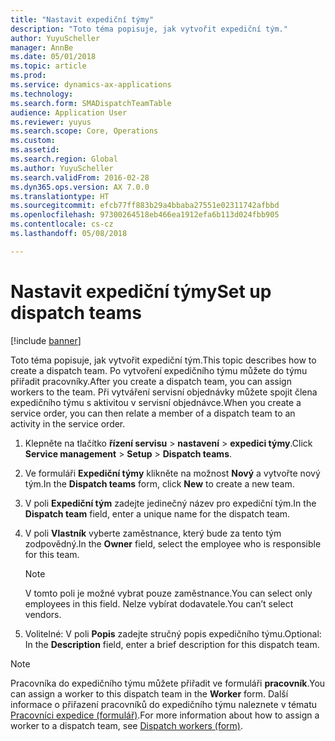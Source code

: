 ```yaml
---
title: "Nastavit expediční týmy"
description: "Toto téma popisuje, jak vytvořit expediční tým."
author: YuyuScheller
manager: AnnBe
ms.date: 05/01/2018
ms.topic: article
ms.prod: 
ms.service: dynamics-ax-applications
ms.technology: 
ms.search.form: SMADispatchTeamTable
audience: Application User
ms.reviewer: yuyus
ms.search.scope: Core, Operations
ms.custom: 
ms.assetid: 
ms.search.region: Global
ms.author: YuyuScheller
ms.search.validFrom: 2016-02-28
ms.dyn365.ops.version: AX 7.0.0
ms.translationtype: HT
ms.sourcegitcommit: efcb77ff883b29a4bbaba27551e02311742afbbd
ms.openlocfilehash: 97300264518eb466ea1912efa6b113d024fbb905
ms.contentlocale: cs-cz
ms.lasthandoff: 05/08/2018

---
```



# <a name="set-up-dispatch-teams"></a><span data-ttu-id="0a8e9-103">Nastavit expediční týmy</span><span class="sxs-lookup"><span data-stu-id="0a8e9-103">Set up dispatch teams</span></span> 

[!include [banner](../includes/banner.md)]


<span data-ttu-id="0a8e9-104">Toto téma popisuje, jak vytvořit expediční tým.</span><span class="sxs-lookup"><span data-stu-id="0a8e9-104">This topic describes how to create a dispatch team.</span></span> <span data-ttu-id="0a8e9-105">Po vytvoření expedičního týmu můžete do týmu přiřadit pracovníky.</span><span class="sxs-lookup"><span data-stu-id="0a8e9-105">After you create a dispatch team, you can assign workers to the team.</span></span> <span data-ttu-id="0a8e9-106">Při vytváření servisní objednávky můžete spojit člena expedičního týmu s aktivitou v servisní objednávce.</span><span class="sxs-lookup"><span data-stu-id="0a8e9-106">When you create a service order, you can then relate a member of a dispatch team to an activity in the service order.</span></span>

1.  <span data-ttu-id="0a8e9-107">Klepněte na tlačítko **řízení servisu** \> **nastavení** \> **expedici týmy**.</span><span class="sxs-lookup"><span data-stu-id="0a8e9-107">Click **Service management** \> **Setup** \> **Dispatch teams**.</span></span>

2.  <span data-ttu-id="0a8e9-108">Ve formuláři **Expediční týmy** klikněte na možnost **Nový** a vytvořte nový tým.</span><span class="sxs-lookup"><span data-stu-id="0a8e9-108">In the **Dispatch teams** form, click **New** to create a new team.</span></span>

3.  <span data-ttu-id="0a8e9-109">V poli **Expediční tým** zadejte jedinečný název pro expediční tým.</span><span class="sxs-lookup"><span data-stu-id="0a8e9-109">In the **Dispatch team** field, enter a unique name for the dispatch team.</span></span>

4.  <span data-ttu-id="0a8e9-110">V poli **Vlastník** vyberte zaměstnance, který bude za tento tým zodpovědný.</span><span class="sxs-lookup"><span data-stu-id="0a8e9-110">In the **Owner** field, select the employee who is responsible for this team.</span></span>
    

    > [!NOTE]
    > <P><span data-ttu-id="0a8e9-111">V tomto poli je možné vybrat pouze zaměstnance.</span><span class="sxs-lookup"><span data-stu-id="0a8e9-111">You can select only employees in this field.</span></span> <span data-ttu-id="0a8e9-112">Nelze vybírat dodavatele.</span><span class="sxs-lookup"><span data-stu-id="0a8e9-112">You can’t select vendors.</span></span></P>



5.  <span data-ttu-id="0a8e9-113">Volitelné: V poli **Popis** zadejte stručný popis expedičního týmu.</span><span class="sxs-lookup"><span data-stu-id="0a8e9-113">Optional: In the **Description** field, enter a brief description for this dispatch team.</span></span>


> [!NOTE]
> <P><span data-ttu-id="0a8e9-114">Pracovníka do expedičního týmu můžete přiřadit ve formuláři <STRONG>pracovník</STRONG>.</span><span class="sxs-lookup"><span data-stu-id="0a8e9-114">You can assign a worker to this dispatch team in the <STRONG>Worker</STRONG> form.</span></span> <span data-ttu-id="0a8e9-115">Další informace o přiřazení pracovníků do expedičního týmu naleznete v tématu <A href="https://technet.microsoft.com/en-us/library/dn776288(v=ax.60)">Pracovníci expedice (formulář)</A>.</span><span class="sxs-lookup"><span data-stu-id="0a8e9-115">For more information about how to assign a worker to a dispatch team, see <A href="https://technet.microsoft.com/en-us/library/dn776288(v=ax.60)">Dispatch workers (form)</A>.</span></span></P>




